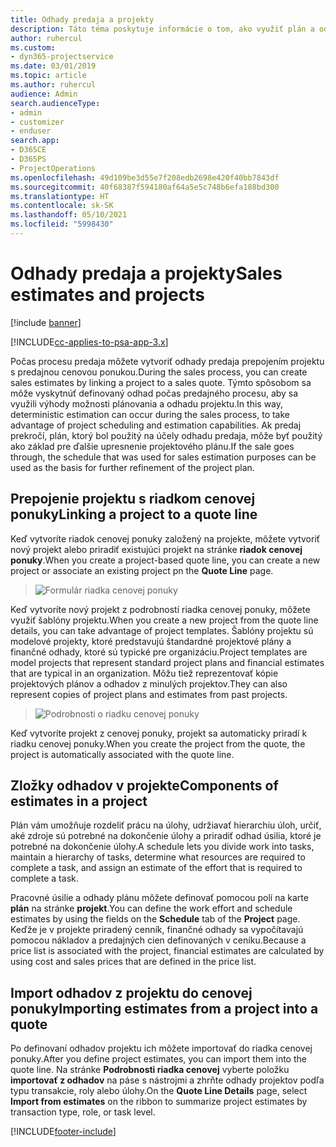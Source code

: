 ```yaml
---
title: Odhady predaja a projekty
description: Táto téma poskytuje informácie o tom, ako využiť plán a odhady v procese predaja.
author: ruhercul
ms.custom:
- dyn365-projectservice
ms.date: 03/01/2019
ms.topic: article
ms.author: ruhercul
audience: Admin
search.audienceType:
- admin
- customizer
- enduser
search.app:
- D365CE
- D365PS
- ProjectOperations
ms.openlocfilehash: 49d109be3d55e7f208edb2698e420f40bb7843df
ms.sourcegitcommit: 40f68387f594180af64a5e5c748b6efa188bd300
ms.translationtype: HT
ms.contentlocale: sk-SK
ms.lasthandoff: 05/10/2021
ms.locfileid: "5998430"
---
```

# <a name="sales-estimates-and-projects"></a><span data-ttu-id="bf85f-103">Odhady predaja a projekty</span><span class="sxs-lookup"><span data-stu-id="bf85f-103">Sales estimates and projects</span></span>

[!include [banner](../includes/psa-now-project-operations.md)]

[!INCLUDE[cc-applies-to-psa-app-3.x](../includes/cc-applies-to-psa-app-3x.md)]

<span data-ttu-id="bf85f-104">Počas procesu predaja môžete vytvoriť odhady predaja prepojením projektu s predajnou cenovou ponukou.</span><span class="sxs-lookup"><span data-stu-id="bf85f-104">During the sales process, you can create sales estimates by linking a project to a sales quote.</span></span> <span data-ttu-id="bf85f-105">Týmto spôsobom sa môže vyskytnúť definovaný odhad počas predajného procesu, aby sa využili výhody možnosti plánovania a odhadu projektu.</span><span class="sxs-lookup"><span data-stu-id="bf85f-105">In this way, deterministic estimation can occur during the sales process, to take advantage of project scheduling and estimation capabilities.</span></span> <span data-ttu-id="bf85f-106">Ak predaj prekročí, plán, ktorý bol použitý na účely odhadu predaja, môže byť použitý ako základ pre ďalšie upresnenie projektového plánu.</span><span class="sxs-lookup"><span data-stu-id="bf85f-106">If the sale goes through, the schedule that was used for sales estimation purposes can be used as the basis for further refinement of the project plan.</span></span>

## <a name="linking-a-project-to-a-quote-line"></a><span data-ttu-id="bf85f-107">Prepojenie projektu s riadkom cenovej ponuky</span><span class="sxs-lookup"><span data-stu-id="bf85f-107">Linking a project to a quote line</span></span>

<span data-ttu-id="bf85f-108">Keď vytvoríte riadok cenovej ponuky založený na projekte, môžete vytvoriť nový projekt alebo priradiť existujúci projekt na stránke **riadok cenovej ponuky**.</span><span class="sxs-lookup"><span data-stu-id="bf85f-108">When you create a project-based quote line, you can create a new project or associate an existing project pn the **Quote Line** page.</span></span> 

> ![Formulár riadka cenovej ponuky](media/project-8.png)
 
<span data-ttu-id="bf85f-110">Keď vytvoríte nový projekt z podrobností riadka cenovej ponuky, môžete využiť šablóny projektu.</span><span class="sxs-lookup"><span data-stu-id="bf85f-110">When you create a new project from the quote line details, you can take advantage of project templates.</span></span> <span data-ttu-id="bf85f-111">Šablóny projektu sú modelové projekty, ktoré predstavujú štandardné projektové plány a finančné odhady, ktoré sú typické pre organizáciu.</span><span class="sxs-lookup"><span data-stu-id="bf85f-111">Project templates are model projects that represent standard project plans and financial estimates that are typical in an organization.</span></span> <span data-ttu-id="bf85f-112">Môžu tiež reprezentovať kópie projektových plánov a odhadov z minulých projektov.</span><span class="sxs-lookup"><span data-stu-id="bf85f-112">They can also represent copies of project plans and estimates from past projects.</span></span>

> ![Podrobnosti o riadku cenovej ponuky](media/project-9.png)
  
<span data-ttu-id="bf85f-114">Keď vytvoríte projekt z cenovej ponuky, projekt sa automaticky priradí k riadku cenovej ponuky.</span><span class="sxs-lookup"><span data-stu-id="bf85f-114">When you create the project from the quote, the project is automatically associated with the quote line.</span></span>

## <a name="components-of-estimates-in-a-project"></a><span data-ttu-id="bf85f-115">Zložky odhadov v projekte</span><span class="sxs-lookup"><span data-stu-id="bf85f-115">Components of estimates in a project</span></span>

<span data-ttu-id="bf85f-116">Plán vám umožňuje rozdeliť prácu na úlohy, udržiavať hierarchiu úloh, určiť, aké zdroje sú potrebné na dokončenie úlohy a priradiť odhad úsilia, ktoré je potrebné na dokončenie úlohy.</span><span class="sxs-lookup"><span data-stu-id="bf85f-116">A schedule lets you divide work into tasks, maintain a hierarchy of tasks, determine what resources are required to complete a task, and assign an estimate of the effort that is required to complete a task.</span></span>

<span data-ttu-id="bf85f-117">Pracovné úsilie a odhady plánu môžete definovať pomocou polí na karte **plán** na stránke **projekt**.</span><span class="sxs-lookup"><span data-stu-id="bf85f-117">You can define the work effort and schedule estimates by using the fields on the **Schedule** tab of the **Project** page.</span></span> <span data-ttu-id="bf85f-118">Keďže je v projekte priradený cenník, finančné odhady sa vypočítavajú pomocou nákladov a predajných cien definovaných v ceníku.</span><span class="sxs-lookup"><span data-stu-id="bf85f-118">Because a price list is associated with the project, financial estimates are calculated by using cost and sales prices that are defined in the price list.</span></span>

## <a name="importing-estimates-from-a-project-into-a-quote"></a><span data-ttu-id="bf85f-119">Import odhadov z projektu do cenovej ponuky</span><span class="sxs-lookup"><span data-stu-id="bf85f-119">Importing estimates from a project into a quote</span></span>

<span data-ttu-id="bf85f-120">Po definovaní odhadov projektu ich môžete importovať do riadka cenovej ponuky.</span><span class="sxs-lookup"><span data-stu-id="bf85f-120">After you define project estimates, you can import them into the quote line.</span></span> <span data-ttu-id="bf85f-121">Na stránke **Podrobnosti riadka cenovej** vyberte položku **importovať z odhadov** na páse s nástrojmi a zhrňte odhady projektov podľa typu transakcie, roly alebo úlohy.</span><span class="sxs-lookup"><span data-stu-id="bf85f-121">On the **Quote Line Details** page, select **Import from estimates** on the ribbon to summarize project estimates by transaction type, role, or task level.</span></span>


[!INCLUDE[footer-include](../includes/footer-banner.md)]